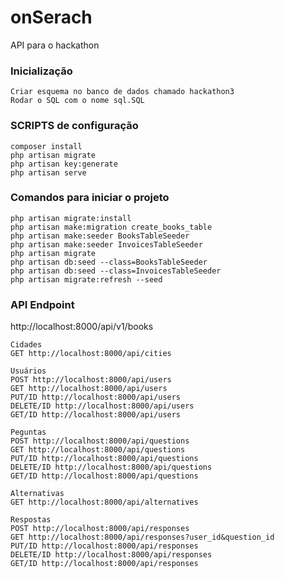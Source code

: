 # onSerach

API para o hackathon

### Inicialização

```shell
Criar esquema no banco de dados chamado hackathon3
Rodar o SQL com o nome sql.SQL
```

### SCRIPTS de configuração

```shell
composer install
php artisan migrate
php artisan key:generate
php artisan serve
```

### Comandos para iniciar o projeto

```shell
php artisan migrate:install
php artisan make:migration create_books_table
php artisan make:seeder BooksTableSeeder
php artisan make:seeder InvoicesTableSeeder
php artisan migrate
php artisan db:seed --class=BooksTableSeeder
php artisan db:seed --class=InvoicesTableSeeder
php artisan migrate:refresh --seed
```

### API Endpoint

http://localhost:8000/api/v1/books

```shell
Cidades
GET http://localhost:8000/api/cities

Usuários
POST http://localhost:8000/api/users
GET http://localhost:8000/api/users
PUT/ID http://localhost:8000/api/users
DELETE/ID http://localhost:8000/api/users
GET/ID http://localhost:8000/api/users

Peguntas
POST http://localhost:8000/api/questions
GET http://localhost:8000/api/questions
PUT/ID http://localhost:8000/api/questions
DELETE/ID http://localhost:8000/api/questions
GET/ID http://localhost:8000/api/questions

Alternativas
GET http://localhost:8000/api/alternatives

Respostas
POST http://localhost:8000/api/responses
GET http://localhost:8000/api/responses?user_id&question_id
PUT/ID http://localhost:8000/api/responses
DELETE/ID http://localhost:8000/api/responses
GET/ID http://localhost:8000/api/responses
```
